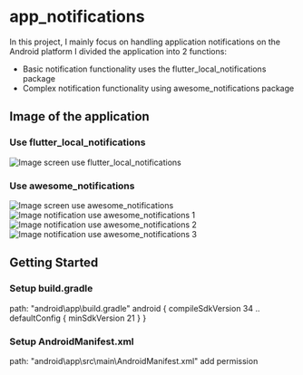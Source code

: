 # app_notifications
In this project, I mainly focus on handling application notifications on the Android platform
I divided the application into 2 functions:

+ Basic notification functionality uses the flutter_local_notifications package
+ Complex notification functionality using awesome_notifications package

## Image of the application

### Use flutter_local_notifications
![Image screen use flutter_local_notifications](./image\notification_local_basic.jpg)
### Use awesome_notifications
![Image screen use awesome_notifications](./image\screen_notification_awesome.jpg)
![Image notification use awesome_notifications 1](./image\awesome_notification_1.jpg)
![Image notification use awesome_notifications 2](./image\awesome_notification_2.jpg)
![Image notification use awesome_notifications 3](./image\awesome_notification_3.jpg)

## Getting Started

### Setup build.gradle
path: "android\app\build.gradle"
android {
    compileSdkVersion 34
    ..
    defaultConfig {
        minSdkVersion 21
    }
}

### Setup AndroidManifest.xml
path: "android\app\src\main\AndroidManifest.xml"
add permission
    <uses-permission android:name="android.permission.RECEIVE_BOOT_COMPLETED"/>
    <uses-permission android:name="android.permission.USE_EXACT_ALARM" />
    <uses-permission android:name="android.permission.SCHEDULE_EXACT_ALARM" />
    <uses-permission android:name="android.permission.ACCESS_NOTIFICATION_POLICY"/>
